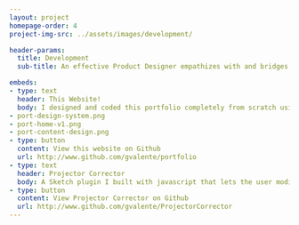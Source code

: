 ```yaml
---
layout: project
homepage-order: 4
project-img-src: ../assets/images/development/

header-params:
  title: Development
  sub-title: An effective Product Designer empathizes with and bridges the gap between functional groups during the product development cycle. Understanding how software is effectively built shapes how a designer should design. These development projects were personal explorations to gain a better technical understanding of product development. They enable a proficiency to collaborate and implement designs while protecting the core values of the design.

embeds:
- type: text
  header: This Website!
  body: I designed and coded this portfolio completely from scratch using an empty Jekyll template. A font scale of 1.33 and strong three color palette was created and I was off to development. The portfolio went through a few versions before being releasing as half way through I completely changed the structure of the portfolio from a verbose case-study approach to more of a gallery of my work. This site was first released in January 2018.
- port-design-system.png
- port-home-v1.png
- port-content-design.png
- type: button
  content: View this website on Github
  url: http://www.github.com/gvalente/portfolio
- type: text
  header: Projector Corrector
  body: A Sketch plugin I built with javascript that lets the user modify the contrast and darken their sketch designs on the fly for better readability on washed out projectors.
- type: button
  content: View Projector Corrector on Github
  url: http://www.github.com/gvalente/ProjectorCorrector
---
```

